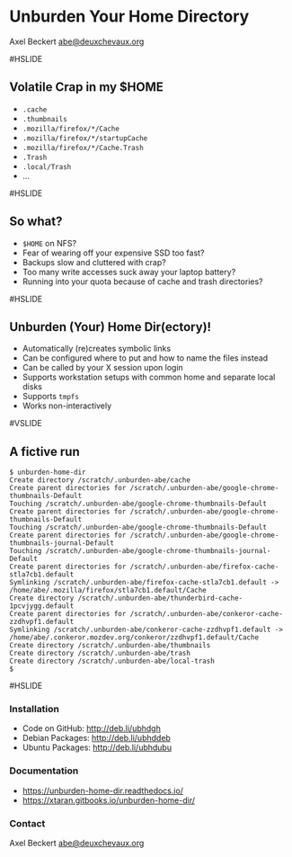 Unburden Your Home Directory
============================

Axel Beckert <abe@deuxchevaux.org>


#HSLIDE

Volatile Crap in my $HOME
-------------------------

* `.cache`
* `.thumbnails`
* `.mozilla/firefox/*/Cache`
* `.mozilla/firefox/*/startupCache`
* `.mozilla/firefox/*/Cache.Trash`
* `.Trash`
* `.local/Trash`
* …


#HSLIDE

So what?
--------

* `$HOME` on NFS?
* Fear of wearing off your expensive SSD too fast?
* Backups slow and cluttered with crap?
* Too many write accesses suck away your laptop battery?
* Running into your quota because of cache and trash directories?


#HSLIDE

Unburden (Your) Home Dir(ectory)!
---------------------------------

* Automatically (re)creates symbolic links
* Can be configured where to put and how to name the files instead
* Can be called by your X session upon login
* Supports workstation setups with common home and separate local disks
* Supports `tmpfs`
* Works non-interactively


#VSLIDE

A fictive run
-------------

    $ unburden-home-dir
    Create directory /scratch/.unburden-abe/cache
    Create parent directories for /scratch/.unburden-abe/google-chrome-thumbnails-Default
    Touching /scratch/.unburden-abe/google-chrome-thumbnails-Default
    Create parent directories for /scratch/.unburden-abe/google-chrome-thumbnails-Default
    Touching /scratch/.unburden-abe/google-chrome-thumbnails-Default
    Create parent directories for /scratch/.unburden-abe/google-chrome-thumbnails-journal-Default
    Touching /scratch/.unburden-abe/google-chrome-thumbnails-journal-Default
    Create parent directories for /scratch/.unburden-abe/firefox-cache-stla7cb1.default
    Symlinking /scratch/.unburden-abe/firefox-cache-stla7cb1.default ->  /home/abe/.mozilla/firefox/stla7cb1.default/Cache
    Create directory /scratch/.unburden-abe/thunderbird-cache-1pcvjygg.default
    Create parent directories for /scratch/.unburden-abe/conkeror-cache-zzdhvpf1.default
    Symlinking /scratch/.unburden-abe/conkeror-cache-zzdhvpf1.default ->  /home/abe/.conkeror.mozdev.org/conkeror/zzdhvpf1.default/Cache
    Create directory /scratch/.unburden-abe/thumbnails
    Create directory /scratch/.unburden-abe/trash
    Create directory /scratch/.unburden-abe/local-trash
    $


#HSLIDE

### Installation

* Code on GitHub:  http://deb.li/ubhdgh
* Debian Packages: http://deb.li/ubhddeb
* Ubuntu Packages: http://deb.li/ubhdubu

### Documentation

* https://unburden-home-dir.readthedocs.io/
* https://xtaran.gitbooks.io/unburden-home-dir/

### Contact

Axel Beckert <abe@deuxchevaux.org>
